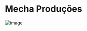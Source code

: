 # Mecha Produções
![image](https://github.com/lucasmechinha123/Mecha-Producoes/assets/51293630/9f70ff85-3b9c-4a3c-bb32-6ce77355f5ae)
